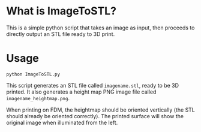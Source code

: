What is ImageToSTL?
=====

This is a simple python script that takes an image as input, then proceeds to directly output an STL file ready to 3D print.

Usage
=====

`python ImageToSTL.py`

This script generates an STL file called `imagename.stl`, ready to be 3D printed.
It also generates a height map PNG image file called `imagename_heightmap.png`.

When printing on FDM, the heightmap should be oriented vertically (the STL should already be oriented correctly).
The printed surface will show the original image when illuminated from the left.
